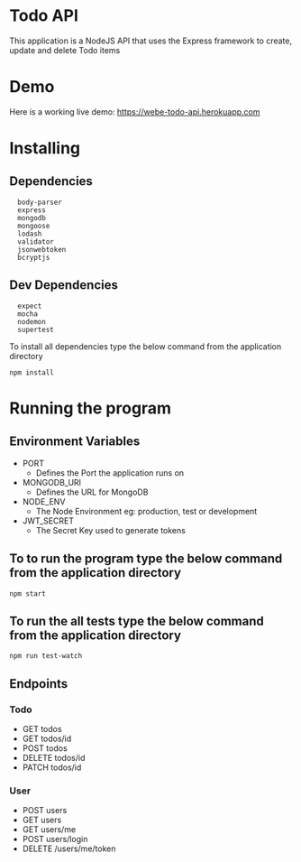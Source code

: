# Todo API

This application is a NodeJS API that uses the Express framework to create, update and delete Todo items

# Demo

Here is a working live demo: https://webe-todo-api.herokuapp.com


# Installing
## Dependencies
```
  body-parser
  express
  mongodb
  mongoose
  lodash
  validator
  jsonwebtoken
  bcryptjs

```

## Dev Dependencies
```
  expect
  mocha
  nodemon
  supertest

```
To install all dependencies type the below command from the application directory

```
npm install

```
# Running the program

## Environment Variables
- PORT
  - Defines the Port the application runs on
- MONGODB_URI
  - Defines the URL for MongoDB
- NODE_ENV
  - The Node Environment eg: production, test or development
- JWT_SECRET
  - The Secret Key used to generate tokens

## To to run the program type the below command from the application directory

```
npm start

```

## To run the all tests type the below command from the application directory

```
npm run test-watch

```
## Endpoints
### Todo
- GET todos
- GET todos/id
- POST todos
- DELETE todos/id
- PATCH todos/id

### User
- POST users
- GET users
- GET users/me
- POST users/login
- DELETE /users/me/token
